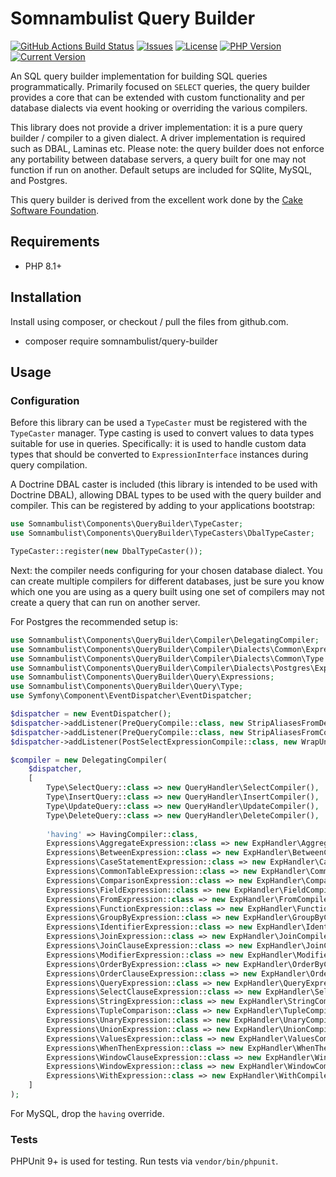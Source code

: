 # Somnambulist Query Builder

[![GitHub Actions Build Status](https://img.shields.io/github/workflow/status/somnambulist-tech/query-builder/tests?logo=github)](https://github.com/somnambulist-tech/query-builder/actions?query=workflow%3Atests)
[![Issues](https://img.shields.io/github/issues/somnambulist-tech/query-builder?logo=github)](https://github.com/somnambulist-tech/query-builder/issues)
[![License](https://img.shields.io/github/license/somnambulist-tech/query-builder?logo=github)](https://github.com/somnambulist-tech/query-builder/blob/main/LICENSE)
[![PHP Version](https://img.shields.io/packagist/php-v/somnambulist/query-builder?logo=php&logoColor=white)](https://packagist.org/packages/somnambulist/query-builder)
[![Current Version](https://img.shields.io/packagist/v/somnambulist/query-builder?logo=packagist&logoColor=white)](https://packagist.org/packages/somnambulist/query-builder)

An SQL query builder implementation for building SQL queries programmatically. Primarily focused
on `SELECT` queries, the query builder provides a core that can be extended with custom functionality
and per database dialects via event hooking or overriding the various compilers.

This library does not provide a driver implementation: it is a pure query builder / compiler to a
given dialect. A driver implementation is required such as DBAL, Laminas etc. Please note: the
query builder does not enforce any portability between database servers, a query built for one may
not function if run on another. Default setups are included for SQlite, MySQL, and Postgres.

This query builder is derived from the excellent work done by the [Cake Software Foundation](https://github.com/cakephp/database).

## Requirements

 * PHP 8.1+

## Installation

Install using composer, or checkout / pull the files from github.com.

 * composer require somnambulist/query-builder

## Usage

### Configuration

Before this library can be used a `TypeCaster` must be registered with the `TypeCaster` manager. Type casting
is used to convert values to data types suitable for use in queries. Specifically: it is used to handle
custom data types that should be converted to `ExpressionInterface` instances during query compilation.

A Doctrine DBAL caster is included (this library is intended to be used with Doctrine DBAL), allowing DBAL types
to be used with the query builder and compiler. This can be registered by adding to your applications bootstrap:

```php
use Somnambulist\Components\QueryBuilder\TypeCaster;
use Somnambulist\Components\QueryBuilder\TypeCasters\DbalTypeCaster;

TypeCaster::register(new DbalTypeCaster());
```

Next: the compiler needs configuring for your chosen database dialect. You can create multiple compilers for
different databases, just be sure you know which one you are using as a query built using one set of
compilers may not create a query that can run on another server.

For Postgres the recommended setup is:

```php
use Somnambulist\Components\QueryBuilder\Compiler\DelegatingCompiler;
use Somnambulist\Components\QueryBuilder\Compiler\Dialects\Common\Expressions as ExpHandler;
use Somnambulist\Components\QueryBuilder\Compiler\Dialects\Common\Type as QueryHandler;
use Somnambulist\Components\QueryBuilder\Compiler\Dialects\Postgres\Expressions\HavingCompiler;
use Somnambulist\Components\QueryBuilder\Query\Expressions;
use Somnambulist\Components\QueryBuilder\Query\Type;
use Symfony\Component\EventDispatcher\EventDispatcher;

$dispatcher = new EventDispatcher();
$dispatcher->addListener(PreQueryCompile::class, new StripAliasesFromDeleteFrom());
$dispatcher->addListener(PreQueryCompile::class, new StripAliasesFromConditions());
$dispatcher->addListener(PostSelectExpressionCompile::class, new WrapUnionSelectClauses());

$compiler = new DelegatingCompiler(
    $dispatcher,
    [
        Type\SelectQuery::class => new QueryHandler\SelectCompiler(),
        Type\InsertQuery::class => new QueryHandler\InsertCompiler(),
        Type\UpdateQuery::class => new QueryHandler\UpdateCompiler(),
        Type\DeleteQuery::class => new QueryHandler\DeleteCompiler(),
        
        'having' => HavingCompiler::class,
        Expressions\AggregateExpression::class => new ExpHandler\AggregateCompiler(),
        Expressions\BetweenExpression::class => new ExpHandler\BetweenCompiler(),
        Expressions\CaseStatementExpression::class => new ExpHandler\CaseStatementCompiler(),
        Expressions\CommonTableExpression::class => new ExpHandler\CommonTableExpressionCompiler(),
        Expressions\ComparisonExpression::class => new ExpHandler\ComparisonCompiler(),
        Expressions\FieldExpression::class => new ExpHandler\FieldCompiler(),
        Expressions\FromExpression::class => new ExpHandler\FromCompiler(),
        Expressions\FunctionExpression::class => new ExpHandler\FunctionCompiler(),
        Expressions\GroupByExpression::class => new ExpHandler\GroupByCompiler(),
        Expressions\IdentifierExpression::class => new ExpHandler\IdentifierCompiler(),
        Expressions\JoinExpression::class => new ExpHandler\JoinCompiler(),
        Expressions\JoinClauseExpression::class => new ExpHandler\JoinClauseCompiler(),
        Expressions\ModifierExpression::class => new ExpHandler\ModifierCompiler(),
        Expressions\OrderByExpression::class => new ExpHandler\OrderByCompiler(),
        Expressions\OrderClauseExpression::class => new ExpHandler\OrderClauseCompiler(),
        Expressions\QueryExpression::class => new ExpHandler\QueryExpressionCompiler(),
        Expressions\SelectClauseExpression::class => new ExpHandler\SelectClauseCompiler(),
        Expressions\StringExpression::class => new ExpHandler\StringCompiler(),
        Expressions\TupleComparison::class => new ExpHandler\TupleCompiler(),
        Expressions\UnaryExpression::class => new ExpHandler\UnaryCompiler(),
        Expressions\UnionExpression::class => new ExpHandler\UnionCompiler(),
        Expressions\ValuesExpression::class => new ExpHandler\ValuesCompiler(),
        Expressions\WhenThenExpression::class => new ExpHandler\WhenThenCompiler(),
        Expressions\WindowClauseExpression::class => new ExpHandler\WindowClauseCompiler(),
        Expressions\WindowExpression::class => new ExpHandler\WindowCompiler(),
        Expressions\WithExpression::class => new ExpHandler\WithCompiler(),
    ]
);
```

For MySQL, drop the `having` override.

### Tests

PHPUnit 9+ is used for testing. Run tests via `vendor/bin/phpunit`.
